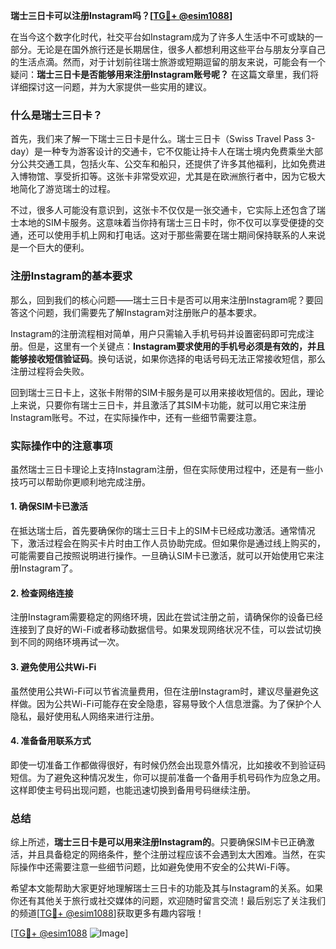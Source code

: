 **瑞士三日卡可以注册Instagram吗？[[TG💪+ @esim1088](https://t.me/s/esim1088)]**

在当今这个数字化时代，社交平台如Instagram成为了许多人生活中不可或缺的一部分。无论是在国外旅行还是长期居住，很多人都想利用这些平台与朋友分享自己的生活点滴。然而，对于计划前往瑞士旅游或短期逗留的朋友来说，可能会有一个疑问：**瑞士三日卡是否能够用来注册Instagram账号呢？** 在这篇文章里，我们将详细探讨这一问题，并为大家提供一些实用的建议。

### 什么是瑞士三日卡？

首先，我们来了解一下瑞士三日卡是什么。瑞士三日卡（Swiss Travel Pass 3-day）是一种专为游客设计的交通卡，它不仅能让持卡人在瑞士境内免费乘坐大部分公共交通工具，包括火车、公交车和船只，还提供了许多其他福利，比如免费进入博物馆、享受折扣等。这张卡非常受欢迎，尤其是在欧洲旅行者中，因为它极大地简化了游览瑞士的过程。

不过，很多人可能没有意识到，这张卡不仅仅是一张交通卡，它实际上还包含了瑞士本地的SIM卡服务。这意味着当你持有瑞士三日卡时，你不仅可以享受便捷的交通，还可以使用手机上网和打电话。这对于那些需要在瑞士期间保持联系的人来说是一个巨大的便利。

### 注册Instagram的基本要求

那么，回到我们的核心问题——瑞士三日卡是否可以用来注册Instagram呢？要回答这个问题，我们需要先了解Instagram对注册账户的基本要求。

Instagram的注册流程相对简单，用户只需输入手机号码并设置密码即可完成注册。但是，这里有一个关键点：**Instagram要求使用的手机号必须是有效的，并且能够接收短信验证码**。换句话说，如果你选择的电话号码无法正常接收短信，那么注册过程将会失败。

回到瑞士三日卡上，这张卡附带的SIM卡服务是可以用来接收短信的。因此，理论上来说，只要你有瑞士三日卡，并且激活了其SIM卡功能，就可以用它来注册Instagram账号。不过，在实际操作中，还有一些细节需要注意。

### 实际操作中的注意事项

虽然瑞士三日卡理论上支持Instagram注册，但在实际使用过程中，还是有一些小技巧可以帮助你更顺利地完成注册。

#### 1. 确保SIM卡已激活

在抵达瑞士后，首先要确保你的瑞士三日卡上的SIM卡已经成功激活。通常情况下，激活过程会在购买卡片时由工作人员协助完成。但如果你是通过线上购买的，可能需要自己按照说明进行操作。一旦确认SIM卡已激活，就可以开始使用它来注册Instagram了。

#### 2. 检查网络连接

注册Instagram需要稳定的网络环境，因此在尝试注册之前，请确保你的设备已经连接到了良好的Wi-Fi或者移动数据信号。如果发现网络状况不佳，可以尝试切换到不同的网络环境再试一次。

#### 3. 避免使用公共Wi-Fi

虽然使用公共Wi-Fi可以节省流量费用，但在注册Instagram时，建议尽量避免这样做。因为公共Wi-Fi可能存在安全隐患，容易导致个人信息泄露。为了保护个人隐私，最好使用私人网络来进行注册。

#### 4. 准备备用联系方式

即使一切准备工作都做得很好，有时候仍然会出现意外情况，比如接收不到验证码短信。为了避免这种情况发生，你可以提前准备一个备用手机号码作为应急之用。这样即使主号码出现问题，也能迅速切换到备用号码继续注册。

### 总结

综上所述，**瑞士三日卡是可以用来注册Instagram的**。只要确保SIM卡已正确激活，并且具备稳定的网络条件，整个注册过程应该不会遇到太大困难。当然，在实际操作中还需要注意一些细节问题，比如避免使用不安全的公共Wi-Fi等。

希望本文能帮助大家更好地理解瑞士三日卡的功能及其与Instagram的关系。如果你还有其他关于旅行或社交媒体的问题，欢迎随时留言交流！最后别忘了关注我们的频道[[TG💪+ @esim1088](https://t.me/s/esim1088)]获取更多有趣内容哦！

[[TG💪+ @esim1088](https://t.me/s/esim1088) ![Image](https://i.postimg.cc/4NQfJmqS/Snipaste-2025-05-13-00-14-12.png)]